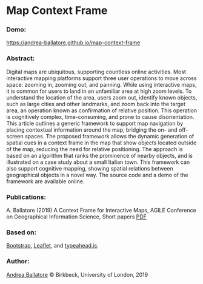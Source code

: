 Map Context Frame
========


### Demo:
https://andrea-ballatore.github.io/map-context-frame

### Abstract:
Digital maps are ubiquitous, supporting countless online activities. Most interactive mapping platforms support three user operations to move across space: zooming in, zooming out, and panning. While using interactive maps, it is common for users to land in an unfamiliar area at high zoom levels. To understand the location of the area, users zoom out, identify known objects, such as large cities and other landmarks, and zoom back into the target area, an operation known as confirmation of relative position. This operation is cognitively complex, time-consuming, and prone to cause disorientation. This article outlines a generic framework to support map navigation by placing contextual information around the map, bridging the on- and off-screen spaces. The proposed framework allows the dynamic generation of spatial cues in a context frame in the map that show objects located outside of the map, reducing the need for relative positioning. The approach is based on an algorithm that ranks the prominence of nearby objects, and is illustrated on a case study about a small Italian town. This framework can also support cognitive mapping, showing spatial relations between geographical objects in a novel way. The source code and a demo of the framework are available online.


### Publications:
A. Ballatore (2019) A Context Frame for Interactive Maps, AGILE Conference on Geographical Information Science, Short papers [PDF](https://github.com/andrea-ballatore/map-context-frame/raw/master/publications/Ballatore-2019-AGILE-A_Context_Frame_for_Maps.pdf)

### Based on:
[Bootstrap](http://getbootstrap.com/), [Leaflet](http://leafletjs.com/), and [typeahead.js](http://twitter.github.io/typeahead.js/).

### Author:

[Andrea Ballatore](https://aballatore.space) © Birkbeck, University of London, 2019